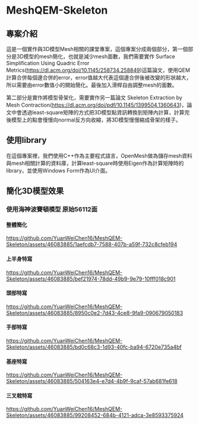 # MeshQEM-Skeleton
## 專案介紹
這是一個實作與3D模型Mesh相關的課堂專案，這個專案分成兩個部分，第一個部分是3D模型的mesh簡化，也就是減少mesh面數，我們需要實作 Surface Simplification Using Quadric Error Metrics(https://dl.acm.org/doi/10.1145/258734.258849)這篇論文，使用QEM計算合併每個邊合併的error，error值越大代表這個邊合併後被改變的形狀越大，所以需要由error數值小的開始簡化。最後加入滑桿自由調整mesh的面數。

第二部分是實作將模型骨架化，需要實作另一篇論文 Skeleton Extraction by Mesh Contraction(https://dl.acm.org/doi/pdf/10.1145/1399504.1360643)，論文中會透過least-square矩陣的方式把3D模型點資訊轉換到矩陣內計算，計算完後模型上的點會慢慢向normal反方向收縮，將3D模型慢慢縮成骨架的樣子。
## 使用library
在這個專案裡，我們使用C++作為主要程式語言，OpenMesh做為儲存mesh資料與mesh相關計算的資料庫，計算least-square時使用Eigen作為計算矩陣時的library，並使用Windows Form作為UI介面。

## 簡化3D模型效果
### 使用海神波賽頓模型 原始56112面

#### 整體簡化
https://github.com/YuanWeiChen16/MeshQEM-Skeleton/assets/46083885/1aefcdb7-7588-407b-a59f-732c8cfeb194
#### 上半身特寫
https://github.com/YuanWeiChen16/MeshQEM-Skeleton/assets/46083885/bef21974-78dd-49b9-9e79-10fff018c901
#### 頭部特寫
https://github.com/YuanWeiChen16/MeshQEM-Skeleton/assets/46083885/8950c0e2-7d43-4ce8-9fa9-090679050183
#### 手部特寫
https://github.com/YuanWeiChen16/MeshQEM-Skeleton/assets/46083885/bd0c68c3-1d93-40fc-ba94-6720e735a4bf
#### 基座特寫
https://github.com/YuanWeiChen16/MeshQEM-Skeleton/assets/46083885/504163e4-e7d4-4b9f-9caf-57ab681fe618
#### 三叉戟特寫
https://github.com/YuanWeiChen16/MeshQEM-Skeleton/assets/46083885/99208452-684b-4121-adca-3e8593375924
